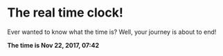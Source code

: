 # The real time clock!

Ever wanted to know what the time is? Well, your journey is about to end!

**The time is Nov 22, 2017, 07:42**